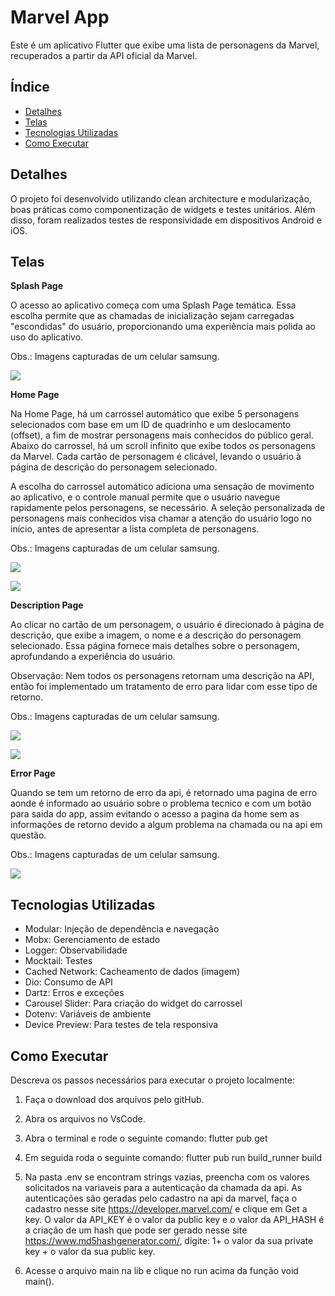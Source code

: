 # Marvel App

Este é um aplicativo Flutter que exibe uma lista de personagens da Marvel, recuperados a partir da API oficial da Marvel.


## Índice
- [Detalhes](#detalhes)
- [Telas](#telas)
- [Tecnologias Utilizadas](#tecnologias-utilizadas)
- [Como Executar](#como-executar)


## Detalhes

O projeto foi desenvolvido utilizando clean architecture e modularização, boas práticas como componentização de widgets e testes unitários. Além disso, foram realizados testes de responsividade em dispositivos Android e iOS.

## Telas

**Splash Page**

O acesso ao aplicativo começa com uma Splash Page temática. Essa escolha permite que as chamadas de inicialização sejam carregadas "escondidas" do usuário, proporcionando uma experiência mais polida ao uso do aplicativo.

Obs.: Imagens capturadas de um celular samsung.


![](/assets/prints/splash_page_s22_real.jpg)


**Home Page**

Na Home Page, há um carrossel automático que exibe 5 personagens selecionados com base em um ID de quadrinho e um deslocamento (offset), a fim de mostrar personagens mais conhecidos do público geral. Abaixo do carrossel, há um scroll infinito que exibe todos os personagens da Marvel. Cada cartão de personagem é clicável, levando o usuário à página de descrição do personagem selecionado.

A escolha do carrossel automático adiciona uma sensação de movimento ao aplicativo, e o controle manual permite que o usuário navegue rapidamente pelos personagens, se necessário. A seleção personalizada de personagens mais conhecidos visa chamar a atenção do usuário logo no início, antes de apresentar a lista completa de personagens.

Obs.: Imagens capturadas de um celular samsung.

![](/assets/prints/home_page_s22_real.jpg)

![](/assets/prints/home_page_s22_real_2.jpg)


**Description Page**

Ao clicar no cartão de um personagem, o usuário é direcionado à página de descrição, que exibe a imagem, o nome e a descrição do personagem selecionado.
Essa página fornece mais detalhes sobre o personagem, aprofundando a experiência do usuário.

Observação: Nem todos os personagens retornam uma descrição na API, então foi implementado um tratamento de erro para lidar com esse tipo de retorno.

Obs.: Imagens capturadas de um celular samsung.

![](/assets/prints/description_page_s22_real.jpg)

![](/assets/prints/description_page_s22_real_2.jpg)

**Error Page**

Quando se tem um retorno de erro da api, é retornado uma pagina de erro aonde é informado ao usuário sobre o problema tecnico e com um botão para saida do app, assim evitando o acesso a pagina da home sem as informações de retorno devido a algum problema na chamada ou na api em questão.

Obs.: Imagens capturadas de um celular samsung.

![](/assets/prints/error_page_s22_real.jpg)



## Tecnologias Utilizadas

- Modular: Injeção de dependência e navegação
- Mobx: Gerenciamento de estado
- Logger: Observabilidade
- Mocktail: Testes
- Cached Network: Cacheamento de dados (imagem)
- Dio: Consumo de API
- Dartz: Erros e exceções
- Carousel Slider: Para criação do widget do carrossel
- Dotenv: Variáveis de ambiente
- Device Preview: Para testes de tela responsiva


## Como Executar
Descreva os passos necessários para executar o projeto localmente:

1. Faça o download dos arquivos pelo gitHub.

2. Abra os arquivos no VsCode.

3. Abra o terminal e rode o seguinte comando:
   flutter pub get

4. Em seguida roda o seguinte comando:
   flutter pub run build_runner build

5. Na pasta .env se encontram strings vazias, preencha com os valores solicitados na variaveis para a autenticação da chamada da api.
   As autenticações são geradas pelo cadastro na api da marvel, faça o cadastro nesse site https://developer.marvel.com/ e clique em Get a key.
   O valor da API_KEY é o valor da public key e o valor da API_HASH é a criação de um hash que pode ser gerado nesse site https://www.md5hashgenerator.com/, digite: 1+ o valor da sua private key + o valor da sua public key.

6. Acesse o arquivo main na lib e clique no run acima da função void main().

